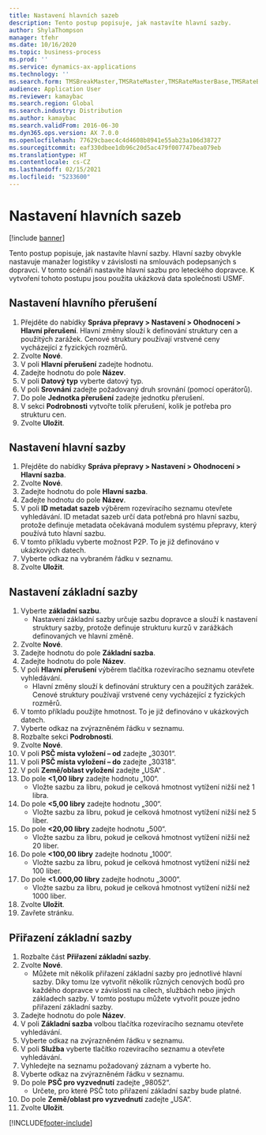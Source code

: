 ```yaml
---
title: Nastavení hlavních sazeb
description: Tento postup popisuje, jak nastavíte hlavní sazby.
author: ShylaThompson
manager: tfehr
ms.date: 10/16/2020
ms.topic: business-process
ms.prod: ''
ms.service: dynamics-ax-applications
ms.technology: ''
ms.search.form: TMSBreakMaster,TMSRateMaster,TMSRateMasterBase,TMSRateBaseType, TMSRouteWorkbench
audience: Application User
ms.reviewer: kamaybac
ms.search.region: Global
ms.search.industry: Distribution
ms.author: kamaybac
ms.search.validFrom: 2016-06-30
ms.dyn365.ops.version: AX 7.0.0
ms.openlocfilehash: 77629cbaec4c4d4608b8941e55ab23a106d38727
ms.sourcegitcommit: eaf330dbee1db96c20d5ac479f007747bea079eb
ms.translationtype: HT
ms.contentlocale: cs-CZ
ms.lasthandoff: 02/15/2021
ms.locfileid: "5233600"
---
```

# <a name="set-up-rate-masters"></a>Nastavení hlavních sazeb

[!include [banner](../../includes/banner.md)]

Tento postup popisuje, jak nastavíte hlavní sazby. Hlavní sazby obvykle nastavuje manažer logistiky v závislosti na smlouvách podepsaných s dopravci. V tomto scénáři nastavíte hlavní sazbu pro leteckého dopravce. K vytvoření tohoto postupu jsou použita ukázková data společnosti USMF.

## <a name="set-up-break-master"></a>Nastavení hlavního přerušení

1. Přejděte do nabídky **Správa přepravy > Nastavení > Ohodnocení > Hlavní přerušení**. Hlavní změny slouží k definování struktury cen a použitých zarážek. Cenové struktury používají vrstvené ceny vycházející z fyzických rozměrů.  
1. Zvolte **Nové**.
1. V poli **Hlavní přerušení** zadejte hodnotu.
1. Zadejte hodnotu do pole **Název**.
1. V poli **Datový typ** vyberte datový typ.
1. V poli **Srovnání** zadejte požadovaný druh srovnání (pomocí operátorů).
1. Do pole **Jednotka přerušení** zadejte jednotku přerušení.
1. V sekci **Podrobnosti** vytvořte tolik přerušení, kolik je potřeba pro strukturu cen.
1. Zvolte **Uložit**.

## <a name="set-up-rate-master"></a>Nastavení hlavní sazby

1. Přejděte do nabídky **Správa přepravy > Nastavení > Ohodnocení > Hlavní sazba**.
1. Zvolte **Nové**.
1. Zadejte hodnotu do pole **Hlavní sazba**.
1. Zadejte hodnotu do pole **Název**.
1. V poli **ID metadat sazeb** výběrem rozevíracího seznamu otevřete vyhledávání. ID metadat sazeb určí data potřebná pro hlavní sazbu, protože definuje metadata očekávaná modulem systému přepravy, který používá tuto hlavní sazbu.  
1. V tomto příkladu vyberte možnost P2P. To je již definováno v ukázkových datech.
1. Vyberte odkaz na vybraném řádku v seznamu.
1. Zvolte **Uložit**.

## <a name="set-up-rate-base"></a>Nastavení základní sazby

1. Vyberte **základní sazbu**.
    * Nastavení základní sazby určuje sazbu dopravce a slouží k nastavení struktury sazby, protože definuje strukturu kurzů v zarážkách definovaných ve hlavní změně.  
2. Zvolte **Nové**.
3. Zadejte hodnotu do pole **Základní sazba**.
4. Zadejte hodnotu do pole **Název**.
5. V poli **Hlavní přerušení** výběrem tlačítka rozevíracího seznamu otevřete vyhledávání.
    * Hlavní změny slouží k definování struktury cen a použitých zarážek. Cenové struktury používají vrstvené ceny vycházející z fyzických rozměrů.  
6. V tomto příkladu použijte hmotnost. To je již definováno v ukázkových datech.
7. Vyberte odkaz na zvýrazněném řádku v seznamu.
8. Rozbalte sekci **Podrobnosti**.
9. Zvolte **Nové**.
10. V poli **PSČ místa vyložení – od** zadejte „30301“.
11. V poli **PSČ místa vyložení – do** zadejte „30318“.
12. V poli **Země/oblast vyložení** zadejte „USA“ .
13. Do pole **<1,00 libry** zadejte hodnotu „100“.
    * Vložte sazbu za libru, pokud je celková hmotnost vytížení nižší než 1 libra.  
14. Do pole **<5,00 libry** zadejte hodnotu „300“.
    * Vložte sazbu za libru, pokud je celková hmotnost vytížení nižší než 5 liber.  
15. Do pole **<20,00 libry** zadejte hodnotu „500“.
    * Vložte sazbu za libru, pokud je celková hmotnost vytížení nižší než 20 liber.  
16. Do pole **<100,00 libry** zadejte hodnotu „1000“.
    * Vložte sazbu za libru, pokud je celková hmotnost vytížení nižší než 100 liber.  
17. Do pole **<1.000,00 libry** zadejte hodnotu „3000“.
    * Vložte sazbu za libru, pokud je celková hmotnost vytížení nižší než 1000 liber.  
18. Zvolte **Uložit**.
19. Zavřete stránku.

## <a name="assign-rate-base"></a>Přiřazení základní sazby

1. Rozbalte část **Přiřazení základní sazby**.
2. Zvolte **Nové**.
    * Můžete mít několik přiřazení základní sazby pro jednotlivé hlavní sazby. Díky tomu lze vytvořit několik různých cenových bodů pro každého dopravce v závislosti na cílech, službách nebo jiných základech sazby. V tomto postupu můžete vytvořit pouze jedno přiřazení základní sazby.  
3. Zadejte hodnotu do pole **Název**.
4. V poli **Základní sazba** volbou tlačítka rozevíracího seznamu otevřete vyhledávání.
5. Vyberte odkaz na zvýrazněném řádku v seznamu.
6. V poli **Služba** vyberte tlačítko rozevíracího seznamu a otevřete vyhledávání.
7. Vyhledejte na seznamu požadovaný záznam a vyberte ho.
8. Vyberte odkaz na zvýrazněném řádku v seznamu.
9. Do pole **PSČ pro vyzvednutí** zadejte „98052“.
    * Určete, pro které PSČ toto přiřazení základní sazby bude platné.
10. Do pole **Země/oblast pro vyzvednutí** zadejte „USA“.
11. Zvolte **Uložit**.


[!INCLUDE[footer-include](../../../includes/footer-banner.md)]